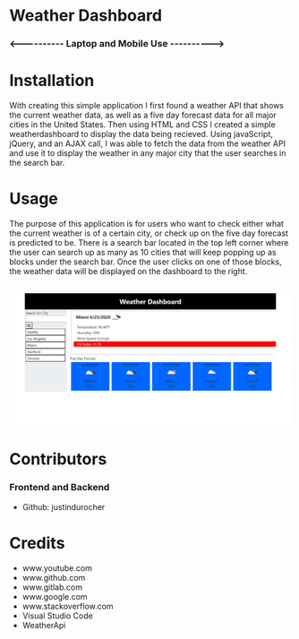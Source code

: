 # Weather Dashboard

<h3><---------- Laptop and Mobile Use ----------></h3>

<h1>Installation</h1>
    
<p>With creating this simple application I first found a weather API that shows the current weather data, as well as a five day forecast data for all major cities in the United States. Then using HTML and CSS I created a simple weatherdashboard to display the data being recieved. Using javaScript, jQuery, and an AJAX call, I was able to fetch the data from the weather API and use it to display the weather in any major city that the user searches in the search bar.</p>

<h1>Usage</h1>

<p>The purpose of this application is for users who want to check either what the current weather is of a certain city, or check up on the five day forecast is predicted to be. There is a search bar located in the top left corner where the user can search up as many as 10 cities that will keep popping up as blocks under the search bar. Once the user clicks on one of those blocks, the weather data will be displayed on the dashboard to the right.</p>

<br> 

<img src="./img/weather.png" alt="screenshot">

<h1>Contributors</h1>

<h3>Frontend and Backend</h3>
<ul>
    <li>Github: justindurocher </li>
</ul>
<h1>Credits</h1>
<ul>
    <li>www.youtube.com</li>
    <li>www.github.com</li>
    <li>www.gitlab.com</li>
    <li>www.google.com</li>
    <li>www.stackoverflow.com</li>
    <li>Visual Studio Code</li>
    <li>WeatherApi</li>
</ul>


